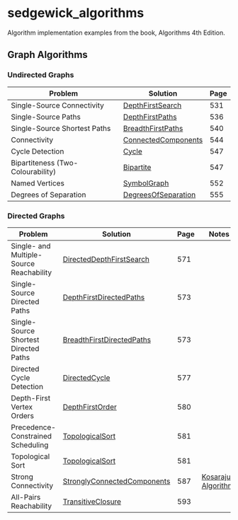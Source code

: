 # sedgewick_algorithms

Algorithm implementation examples from the book, Algorithms 4th Edition.

## Graph Algorithms

### Undirected Graphs

| Problem | Solution | Page |
| ------- | -------- | ---- |
| Single-Source Connectivity | [DepthFirstSearch](https://github.com/AshleyByeUK/sedgewick_algorithms/blob/master/src/main/java/uk/ashleybye/sedgewick/graph/DepthFirstSearch.java) | 531 |
| Single-Source Paths | [DepthFirstPaths](https://github.com/AshleyByeUK/sedgewick_algorithms/blob/master/src/main/java/uk/ashleybye/sedgewick/graph/DepthFirstPaths.java) | 536 |
| Single-Source Shortest Paths | [BreadthFirstPaths](https://github.com/AshleyByeUK/sedgewick_algorithms/blob/master/src/main/java/uk/ashleybye/sedgewick/graph/BreadthFirstPaths.java) | 540 |
| Connectivity | [ConnectedComponents](https://github.com/AshleyByeUK/sedgewick_algorithms/blob/master/src/main/java/uk/ashleybye/sedgewick/graph/ConnectedComponents.java) | 544 |
| Cycle Detection | [Cycle](https://github.com/AshleyByeUK/sedgewick_algorithms/blob/master/src/main/java/uk/ashleybye/sedgewick/graph/Cycle.java) | 547 |
| Bipartiteness (Two-Colourability) | [Bipartite](https://github.com/AshleyByeUK/sedgewick_algorithms/blob/master/src/main/java/uk/ashleybye/sedgewick/graph/Bipartite.java) | 547 |
| Named Vertices | [SymbolGraph](https://github.com/AshleyByeUK/sedgewick_algorithms/blob/master/src/main/java/uk/ashleybye/sedgewick/graph/SymbolGraph.java) | 552 |
| Degrees of Separation | [DegreesOfSeparation](https://github.com/AshleyByeUK/sedgewick_algorithms/blob/master/src/main/java/uk/ashleybye/sedgewick/graph/apps/DegreesOfSeparation.java) | 555 |

### Directed Graphs

| Problem | Solution | Page | Notes |
| ------- | -------- | ---- | ----- |
| Single- and Multiple-Source Reachability | [DirectedDepthFirstSearch](https://github.com/AshleyByeUK/sedgewick_algorithms/blob/master/src/main/java/uk/ashleybye/sedgewick/graph/DirectedDepthFirstSearch.java) | 571 | |
| Single-Source Directed Paths | [DepthFirstDirectedPaths](https://github.com/AshleyByeUK/sedgewick_algorithms/blob/master/src/main/java/uk/ashleybye/sedgewick/graph/DepthFirstDirectedPaths.java) | 573 | |
| Single-Source Shortest Directed Paths | [BreadthFirstDirectedPaths](https://github.com/AshleyByeUK/sedgewick_algorithms/blob/master/src/main/java/uk/ashleybye/sedgewick/graph/BreadthFirstDirectedPaths.java) | 573 | |
| Directed Cycle Detection | [DirectedCycle](https://github.com/AshleyByeUK/sedgewick_algorithms/blob/master/src/main/java/uk/ashleybye/sedgewick/graph/DirectedCycle.java) | 577 | |
| Depth-First Vertex Orders | [DepthFirstOrder](https://github.com/AshleyByeUK/sedgewick_algorithms/blob/master/src/main/java/uk/ashleybye/sedgewick/graph/DepthFirstOrder.java) | 580 | |
| Precedence-Constrained Scheduling | [TopologicalSort](https://github.com/AshleyByeUK/sedgewick_algorithms/blob/master/src/main/java/uk/ashleybye/sedgewick/graph/TopologicalSort.java) | 581 | |
| Topological Sort | [TopologicalSort](https://github.com/AshleyByeUK/sedgewick_algorithms/blob/master/src/main/java/uk/ashleybye/sedgewick/graph/TopologicalSort.java) | 581 | |
| Strong Connectivity | [StronglyConnectedComponents](https://github.com/AshleyByeUK/sedgewick_algorithms/blob/master/src/main/java/uk/ashleybye/sedgewick/graph/StronglyConnectedComponents.java) | 587 | [Kosaraju's Algorithm](https://en.wikipedia.org/wiki/Kosaraju%27s_algorithm) |
| All-Pairs Reachability | [TransitiveClosure](https://github.com/AshleyByeUK/sedgewick_algorithms/blob/master/src/main/java/uk/ashleybye/sedgewick/graph/TransitiveClosure.java) | 593 | |
